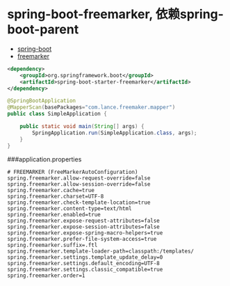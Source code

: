 # spring-boot-freemarker, 依赖spring-boot-parent
* [spring-boot](http://docs.spring.io/spring-boot/docs/current/reference/htmlsingle/)
* [freemarker](http://freemarker.org/)

```xml
<dependency>
	<groupId>org.springframework.boot</groupId>
	<artifactId>spring-boot-starter-freemarker</artifactId>
</dependency>
```

```java
@SpringBootApplication
@MapperScan(basePackages="com.lance.freemaker.mapper")
public class SimpleApplication {

	public static void main(String[] args) {
		SpringApplication.run(SimpleApplication.class, args);
	}
}

```
###application.properties
```properties
# FREEMARKER (FreeMarkerAutoConfiguration)
spring.freemarker.allow-request-override=false
spring.freemarker.allow-session-override=false
spring.freemarker.cache=true
spring.freemarker.charset=UTF-8
spring.freemarker.check-template-location=true
spring.freemarker.content-type=text/html
spring.freemarker.enabled=true
spring.freemarker.expose-request-attributes=false
spring.freemarker.expose-session-attributes=false
spring.freemarker.expose-spring-macro-helpers=true
spring.freemarker.prefer-file-system-access=true
spring.freemarker.suffix=.ftl
spring.freemarker.template-loader-path=classpath:/templates/
spring.freemarker.settings.template_update_delay=0
spring.freemarker.settings.default_encoding=UTF-8
spring.freemarker.settings.classic_compatible=true
spring.freemarker.order=1
```
